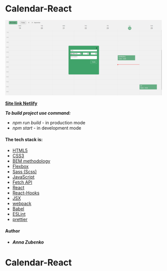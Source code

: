 # Calendar-React

![# Calendar-React](project-img.png)

**[Site link Netlify](https://roaring-gumdrop-108f06.netlify.app)**

**_To build project use command:_**

- _npm run build_ - in production mode
- _npm start_ - in development mode

#### **The tech stack is:**

- [HTML5](https://en.wikipedia.org/wiki/HTML5)
- [CSS3](https://en.wikipedia.org/wiki/CSS)
- [BEM methodology](https://en.bem.info/methodology/)
- [Flexbox](https://en.wikipedia.org/wiki/CSS_Flexible_Box_Layout)
- [Sass (Scss)](https://sass-lang.com/)
- [JavaScript](https://developer.mozilla.org/ru/docs/Web/JavaScript)
- [Fetch API](https://developer.mozilla.org/en-US/docs/Web/API/Fetch_API)
- [React](https://reactjs.org/)
- [React-Hooks](https://reactjs.org/docs/hooks-faq.html#gatsby-focus-wrapper)
- [JSX](https://reactjs.org/docs/introducing-jsx.html)
- [webpack](https://webpack.js.org/)
- [Babel](https://babeljs.io/)
- [ESLint](https://eslint.org/)
- [prettier](https://prettier.io/)

#### Author

- ##### Anna Zubenko

# Calendar-React
